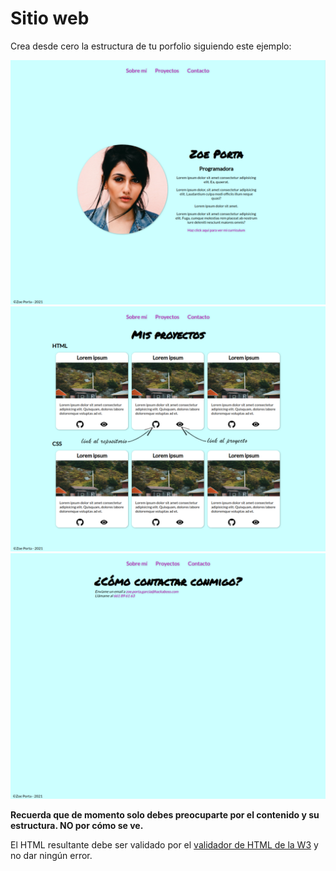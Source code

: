 # Sitio web

Crea desde cero la estructura de tu porfolio siguiendo este ejemplo:

![about](./imagenes/about.png)
![proyectos](./imagenes/proyectos.png)
![contacto](./imagenes/contacto.png)

**Recuerda que de momento solo debes preocuparte por el contenido y su estructura. NO por cómo se ve.**

El HTML resultante debe ser validado por el [validador de HTML de la W3](https://validator.w3.org/#validate_by_input) y no dar ningún error.
